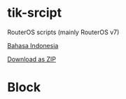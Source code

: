 # tik-srcipt

RouterOS scripts (mainly RouterOS v7)

[Bahasa Indonesia](/README.ID.md)

[Download as ZIP](https://github.com/hexatester/tik-srcipt/archive/refs/heads/main.zip)


# Block
